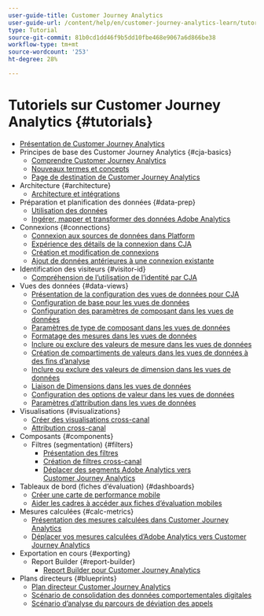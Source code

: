 ```yaml
---
user-guide-title: Customer Journey Analytics
user-guide-url: /content/help/en/customer-journey-analytics-learn/tutorials/overview.html
type: Tutorial
source-git-commit: 81b0cd1dd46f9b5dd10fbe468e9067a6d866be38
workflow-type: tm+mt
source-wordcount: '253'
ht-degree: 28%

---
```



# Tutoriels sur Customer Journey Analytics {#tutorials}

+ [Présentation de Customer Journey Analytics](overview.md)
+ Principes de base des Customer Journey Analytics {#cja-basics}
   + [Comprendre Customer Journey Analytics](cja-basics/understanding-customer-journey-analytics.md)
   + [Nouveaux termes et concepts](cja-basics/new-terms-and-concepts-in-cja.md)
   + [Page de destination de Customer Journey Analytics](cja-basics/customer-journey-analytics-landing-page.md)
+ Architecture {#architecture}
   + [Architecture et intégrations](architecture/architecture-and-integrations-of-cja.md)
+ Préparation et planification des données {#data-prep}
   + [Utilisation des données](data-prep/working-with-data-in-cja.md)
   + [Ingérer, mapper et transformer des données Adobe Analytics](data-prep/ingest-map-and-transform-adobe-analytics-data.md)
+ Connexions {#connections}
   + [Connexion aux sources de données dans Platform](connections/connecting-customer-journey-analytics-to-data-sources-in-platform.md)
   + [Expérience des détails de la connexion dans CJA](connections/connections-details-experience-in-cja.md)
   + [Création et modification de connexions](connections/cja-connections-creation-and-edit-experience.md)
   + [Ajout de données antérieures à une connexion existante](connections/add-past-data-to-an-existing-connection-in-cja.md)
+ Identification des visiteurs {#visitor-id}
   + [Compréhension de l’utilisation de l’identité par CJA](visitor-id/understanding-how-customer-journey-analytics-uses-identity.md)
+ Vues des données {#data-views}
   + [Présentation de la configuration des vues de données pour CJA](data-views/overview-of-configuring-data-views-for-cja.md)
   + [Configuration de base pour les vues de données](data-views/basic-configuration-for-data-views.md)
   + [Configuration des paramètres de composant dans les vues de données](data-views/configuring-component-settings-in-data-views.md)
   + [Paramètres de type de composant dans les vues de données](data-views/component-type-settings-in-data-views.md)
   + [Formatage des mesures dans les vues de données](data-views/formatting-metrics-in-data-views.md)
   + [Inclure ou exclure des valeurs de mesure dans les vues de données](data-views/include-or-exclude-metric-values-in-data-views.md)
   + [Création de compartiments de valeurs dans les vues de données à des fins d’analyse](data-views/creating-value-buckets-in-data-views-for-analysis.md)
   + [Inclure ou exclure des valeurs de dimension dans les vues de données](data-views/include-or-exclude-dimension-values-in-data-views.md)
   + [Liaison de Dimensions dans les vues de données](data-views/binding-dimensions-in-data-views.md)
   + [Configuration des options de valeur dans les vues de données](data-views/configure-no-value-options-in-data-views.md)
   + [Paramètres d’attribution dans les vues de données](data-views/attribution-settings-in-data-views.md)
+ Visualisations {#visualizations}
   + [Créer des visualisations cross-canal](visualizations/creating-cross-channel-visualizations-in-customer-journey-analytics.md)
   + [Attribution cross-canal](visualizations/cross-channel-attribution-in-customer-journey-analytics.md)
+ Composants {#components}
   + Filtres (segmentation) {#filters}
      + [Présentation des filtres](components/filters/introduction-to-filters-in-cja.md)
      + [Création de filtres cross-canal](components/filters/creating-cross-channel-filters-in-customer-journey-analytics.md)
      + [Déplacer des segments Adobe Analytics vers Customer Journey Analytics](components/filters/moving-adobe-analytics-segments-to-customer-journey-analytics.md)
+ Tableaux de bord (fiches d’évaluation) {#dashboards}
   + [Créer une carte de performance mobile](dashboards/create-a-mobile-scorecard.md)
   + [Aider les cadres à accéder aux fiches d’évaluation mobiles](dashboards/assist-executives-to-access-mobile-scorecards.md)
+ Mesures calculées {#calc-metrics}
   + [Présentation des mesures calculées dans Customer Journey Analytics](components/calc-metrics/introduction-to-calculated-metrics-in-customer-journey-analytics.md)
   + [Déplacer vos mesures calculées d’Adobe Analytics vers Customer Journey Analytics](components/calc-metrics/moving-your-calculated-metrics-from-adobe-analytics-to-customer-journey-analytics.md)
+ Exportation en cours {#exporting}
   + Report Builder {#report-builder}
      + [Report Builder pour Customer Journey Analytics](exporting/report-builder/report-builder-for-customer-journey-analytics.md)
+ Plans directeurs {#blueprints}
   + [Plan directeur Customer Journey Analytics](https://experienceleague.adobe.com/docs/blueprints-learn/architecture/customer-journey-analytics/overview.html?lang=fr)
   + [Scénario de consolidation des données comportementales digitales](https://experienceleague.adobe.com/docs/blueprints-learn/architecture/customer-journey-analytics/digital-behavioral-data-consolidation.html?lang=fr)
   + [Scénario d’analyse du parcours de déviation des appels](https://experienceleague.adobe.com/docs/blueprints-learn/architecture/customer-journey-analytics/call-deflect.html?lang=fr#customer-journey-analytics)
